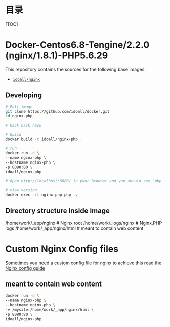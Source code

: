 # 目录

[TOC]

# Docker-Centos6.8-Tengine/2.2.0 (nginx/1.8.1)-PHP5.6.29


This repository contains the sources for the following base images:
- [`idoall/nginx`](https://hub.docker.com/r/idoall/nginx/)


## Developing

```bash
# Pull image
git clone https://github.com/idoall/docker.git
cd nginx-php

# hack hack hack

# build
docker build -t idoall/nginx-php .

# run
docker run -d \
--name nginx-php \
--hostname nginx-php \
-p 8080:80 \
idoall/nginx-php

# Open http://localhost:8080/ in your browser and you should see "php info!"

# view version
docker exec -it nginx-php php -v
```

## Directory structure inside image
/home/work/_app/nginx # Nginx root
/home/work/_logs/nginx # Nginx,PHP logs
/home/work/_app/nginx/html # meant to contain web content

# Custom Nginx Config files
Sometimes you need a custom config file for nginx to achieve this read the [Nginx config guide](https://hub.docker.com/r/idoall/nginx/)

## meant to contain web content
```bash
docker run -d \
--name nginx-php \
--hostname nginx-php \
-v /mysite:/home/work/_app/nginx/html \
-p 8080:80 \
idoall/nginx-php
```

## 